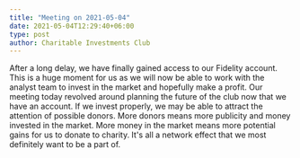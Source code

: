 ```yaml
---
title: "Meeting on 2021-05-04"
date: 2021-05-04T12:29:40+06:00
type: post
author: Charitable Investments Club
---
```

After a long delay, we have finally gained access to our Fidelity account. This is a huge moment for us as we will now be able to work with the analyst team to invest in the market and hopefully make a profit. Our meeting today revolved around planning the future of the club now that we have an account. If we invest properly, we may be able to attract the attention of possible donors. More donors means more publicity and money invested in the market. More money in the market means more potential gains for us to donate to charity. It's all a network effect that we most definitely want to be a part of.

